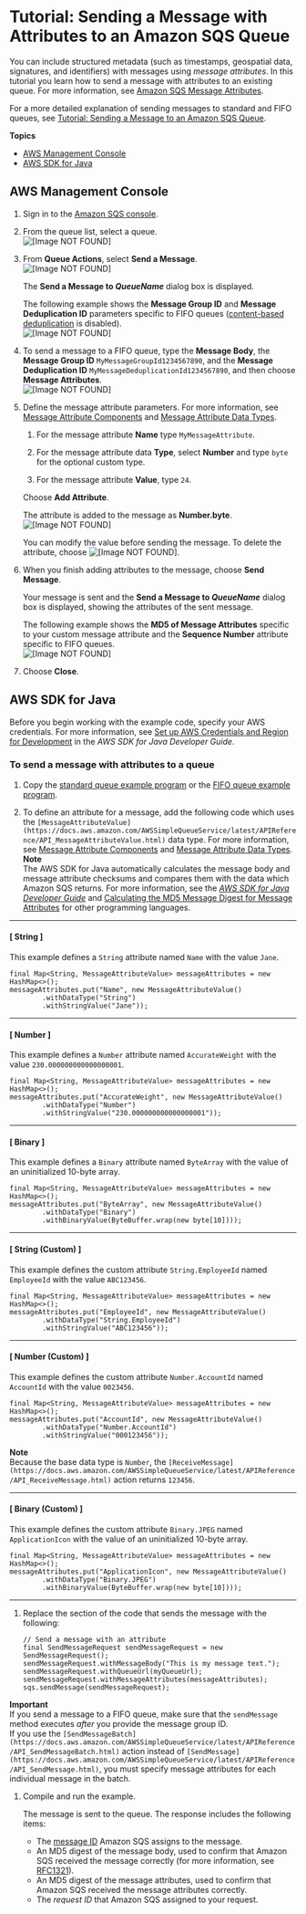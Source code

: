 # Tutorial: Sending a Message with Attributes to an Amazon SQS Queue<a name="sqs-send-message-with-attributes"></a>

You can include structured metadata \(such as timestamps, geospatial data, signatures, and identifiers\) with messages using *message attributes*\. In this tutorial you learn how to send a message with attributes to an existing queue\. For more information, see [Amazon SQS Message Attributes](sqs-message-attributes.md)\.

For a more detailed explanation of sending messages to standard and FIFO queues, see [Tutorial: Sending a Message to an Amazon SQS Queue](sqs-send-message.md)\.

**Topics**
+ [AWS Management Console](#send-message-with-attributes-console)
+ [AWS SDK for Java](#send-message-with-attributes-java)

## AWS Management Console<a name="send-message-with-attributes-console"></a>

1. Sign in to the [Amazon SQS console](https://console.aws.amazon.com/sqs/)\.

1. From the queue list, select a queue\.  
![\[Image NOT FOUND\]](http://docs.aws.amazon.com/AWSSimpleQueueService/latest/SQSDeveloperGuide/images/sqs-tutorials-sending-message-to-queue-select-queue.png)

1. From **Queue Actions**, select **Send a Message**\.  
![\[Image NOT FOUND\]](http://docs.aws.amazon.com/AWSSimpleQueueService/latest/SQSDeveloperGuide/images/sqs-tutorials-sending-message-to-queue-send-a-message.png)

   The **Send a Message to *QueueName*** dialog box is displayed\.

   The following example shows the **Message Group ID** and **Message Deduplication ID** parameters specific to FIFO queues \([content\-based deduplication](FIFO-queues.md#FIFO-queues-exactly-once-processing) is disabled\)\.  
![\[Image NOT FOUND\]](http://docs.aws.amazon.com/AWSSimpleQueueService/latest/SQSDeveloperGuide/images/sqs-tutorials-sending-message-to-queue-send-a-message-dialog-box.png)

1. To send a message to a FIFO queue, type the **Message Body**, the **Message Group ID** `MyMessageGroupId1234567890`, and the **Message Deduplication ID** `MyMessageDeduplicationId1234567890`, and then choose **Message Attributes**\.  
![\[Image NOT FOUND\]](http://docs.aws.amazon.com/AWSSimpleQueueService/latest/SQSDeveloperGuide/images/sqs-tutorials-sending-message-with-attributes.png)

1. Define the message attribute parameters\. For more information, see [Message Attribute Components](sqs-message-attributes.md#message-attribute-components) and [Message Attribute Data Types](sqs-message-attributes.md#message-attribute-data-types)\.

   1. For the message attribute **Name** type `MyMessageAttribute`\.

   1. For the message attribute data **Type**, select **Number** and type `byte` for the optional custom type\.

   1. For the message attribute **Value**, type `24`\.

   Choose **Add Attribute**\.

   The attribute is added to the message as **Number\.byte**\.  
![\[Image NOT FOUND\]](http://docs.aws.amazon.com/AWSSimpleQueueService/latest/SQSDeveloperGuide/images/sqs-tutorials-sending-message-with-attributes-custom-attribute.png)

   You can modify the value before sending the message\. To delete the attribute, choose ![\[Image NOT FOUND\]](http://docs.aws.amazon.com/AWSSimpleQueueService/latest/SQSDeveloperGuide/images/sqs-delete-queue-tag.png)\.

1. When you finish adding attributes to the message, choose **Send Message**\.

   Your message is sent and the **Send a Message to *QueueName*** dialog box is displayed, showing the attributes of the sent message\.

   The following example shows the **MD5 of Message Attributes** specific to your custom message attribute and the **Sequence Number** attribute specific to FIFO queues\.  
![\[Image NOT FOUND\]](http://docs.aws.amazon.com/AWSSimpleQueueService/latest/SQSDeveloperGuide/images/sqs-tutorials-sending-message-with-attributes-custom-attribute-message-attributes.png)

1. Choose **Close**\.

## AWS SDK for Java<a name="send-message-with-attributes-java"></a>

Before you begin working with the example code, specify your AWS credentials\. For more information, see [Set up AWS Credentials and Region for Development](https://docs.aws.amazon.com/sdk-for-java/v1/developer-guide/setup-credentials.html) in the *AWS SDK for Java Developer Guide*\.

### To send a message with attributes to a queue<a name="send-message-with-attributes-procedure"></a>

1. Copy the [standard queue example program](standard-queues-getting-started-java.md) or the [FIFO queue example program](FIFO-queues-getting-started-java.md)\.

1. To define an attribute for a message, add the following code which uses the `[MessageAttributeValue](https://docs.aws.amazon.com/AWSSimpleQueueService/latest/APIReference/API_MessageAttributeValue.html)` data type\. For more information, see [Message Attribute Components](sqs-message-attributes.md#message-attribute-components) and [Message Attribute Data Types](sqs-message-attributes.md#message-attribute-data-types)\.
**Note**  
The AWS SDK for Java automatically calculates the message body and message attribute checksums and compares them with the data which Amazon SQS returns\. For more information, see the *[AWS SDK for Java Developer Guide](https://docs.aws.amazon.com/sdk-for-java/v1/developer-guide/)* and [Calculating the MD5 Message Digest for Message Attributes](sqs-message-attributes.md#sqs-attributes-md5-message-digest-calculation) for other programming languages\.

------
#### [ String ]

   This example defines a `String` attribute named `Name` with the value `Jane`\.

   ```
   final Map<String, MessageAttributeValue> messageAttributes = new HashMap<>();
   messageAttributes.put("Name", new MessageAttributeValue()
           .withDataType("String")
           .withStringValue("Jane"));
   ```

------
#### [ Number ]

   This example defines a `Number` attribute named `AccurateWeight` with the value `230.000000000000000001`\.

   ```
   final Map<String, MessageAttributeValue> messageAttributes = new HashMap<>();
   messageAttributes.put("AccurateWeight", new MessageAttributeValue()
           .withDataType("Number")
           .withStringValue("230.000000000000000001"));
   ```

------
#### [ Binary ]

   This example defines a `Binary` attribute named `ByteArray` with the value of an uninitialized 10\-byte array\.

   ```
   final Map<String, MessageAttributeValue> messageAttributes = new HashMap<>();
   messageAttributes.put("ByteArray", new MessageAttributeValue()
           .withDataType("Binary")
           .withBinaryValue(ByteBuffer.wrap(new byte[10])));
   ```

------
#### [ String \(Custom\) ]

   This example defines the custom attribute `String.EmployeeId` named `EmployeeId` with the value `ABC123456`\.

   ```
   final Map<String, MessageAttributeValue> messageAttributes = new HashMap<>();
   messageAttributes.put("EmployeeId", new MessageAttributeValue()
           .withDataType("String.EmployeeId")
           .withStringValue("ABC123456"));
   ```

------
#### [ Number \(Custom\) ]

   This example defines the custom attribute `Number.AccountId` named `AccountId` with the value `0023456`\.

   ```
   final Map<String, MessageAttributeValue> messageAttributes = new HashMap<>();
   messageAttributes.put("AccountId", new MessageAttributeValue()
           .withDataType("Number.AccountId")
           .withStringValue("000123456"));
   ```

**Note**  
Because the base data type is `Number`, the `[ReceiveMessage](https://docs.aws.amazon.com/AWSSimpleQueueService/latest/APIReference/API_ReceiveMessage.html)` action returns `123456`\.

------
#### [ Binary \(Custom\) ]

   This example defines the custom attribute `Binary.JPEG` named `ApplicationIcon` with the value of an uninitialized 10\-byte array\.

   ```
   final Map<String, MessageAttributeValue> messageAttributes = new HashMap<>();
   messageAttributes.put("ApplicationIcon", new MessageAttributeValue()
           .withDataType("Binary.JPEG")
           .withBinaryValue(ByteBuffer.wrap(new byte[10])));
   ```

------

1. Replace the section of the code that sends the message with the following:

   ```
   // Send a message with an attribute
   final SendMessageRequest sendMessageRequest = new SendMessageRequest();
   sendMessageRequest.withMessageBody("This is my message text.");
   sendMessageRequest.withQueueUrl(myQueueUrl);
   sendMessageRequest.withMessageAttributes(messageAttributes);
   sqs.sendMessage(sendMessageRequest);
   ```
**Important**  
If you send a message to a FIFO queue, make sure that the `sendMessage` method executes *after* you provide the message group ID\.  
If you use the `[SendMessageBatch](https://docs.aws.amazon.com/AWSSimpleQueueService/latest/APIReference/API_SendMessageBatch.html)` action instead of `[SendMessage](https://docs.aws.amazon.com/AWSSimpleQueueService/latest/APIReference/API_SendMessage.html)`, you must specify message attributes for each individual message in the batch\.

1. Compile and run the example\.

   The message is sent to the queue\. The response includes the following items:
   + The [message ID](sqs-general-identifiers.md#message-id) Amazon SQS assigns to the message\.
   + An MD5 digest of the message body, used to confirm that Amazon SQS received the message correctly \(for more information, see [RFC1321](http://faqs.org/rfcs/rfc1321.html)\)\.
   + An MD5 digest of the message attributes, used to confirm that Amazon SQS received the message attributes correctly\.
   + The *request ID* that Amazon SQS assigned to your request\.
